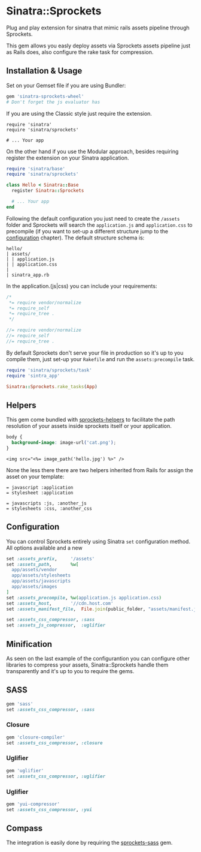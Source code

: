 Sinatra::Sprockets
==================

Plug and play extension for sinatra that mimic rails assets pipeline through Sprockets.

This gem allows you easly deploy assets via Sprockets assets pipeline just as Rails does, also configure the rake task for compression.

Installation & Usage
--------------------

Set on your Gemset file if you are using Bundler:

```ruby
gem 'sinatra-sprockets-wheel'
# Don't forget the js evaluator has
```

If you are using the Classic style just require the extension.

```
require 'sinatra'
require 'sinatra/sprockets'

# ... Your app
```

On the other hand if you use the Modular approach, besides requiring register the extension on your Sinatra application.

```ruby
require 'sinatra/base'
require 'sinatra/sprockets'

class Hello < Sinatra::Base
  register Sinatra::Sprockets

  # ... Your app
end
```

Following the default configuration you just need to create the `/assets` folder and Sprockets will search the `application.js` and `application.css` to precompile (if you want to set-up a different structure jump to the [configuration](#configuration) chapter). The default structure schema is:

```
hello/
| assets/
| | application.js
| | application.css
|
| sinatra_app.rb
```

In the application.(js|css) you can include your requirements:

```css
/*
 *= require vendor/normalize
 *= require_self
 *= require_tree .
 */
```

```js
//= require vendor/normalize
//= require_self
//= require_tree .
```

By default Sprockets don't serve your file in production so it's up to you compile them, just set-up your `Rakefile` and run the `assets:precompile` task.

```ruby
require 'sinatra/sprockets/task'
require 'sintra_app'

Sinatra::Sprockets.rake_tasks(App)
```

Helpers
-------

This gem come bundled with [sprockets-helpers](https://github.com/petebrowne/sprockets-helpers) to facilitate the path resolution of your assets inside sprockets itself or your application.

```css
body {
  background-image: image-url('cat.png');
}
```

```erb
<img src="<%= image_path('hello.jpg') %>" />
```

None the less there there are two helpers inherited from Rails for assign the asset on your template:

```haml
= javascript :application
= stylesheet :application

= javascripts :js, :another_js
= stylesheets :css, :another_css
```

Configuration
-------------

You can control Sprockets entirely using Sinatra `set` configuration method. All options available and a new

```ruby
set :assets_prefix,     '/assets'
set :assets_path,       %w[
  app/assets/vendor
  app/assets/stylesheets
  app/assets/javascripts
  app/assets/images
]
set :assets_precompile, %w(application.js application.css)
set :assets_host,       '//cdn.host.com'
set :assets_manifest_file,  File.join(public_folder, "assets/manifest.json")

set :assets_css_compressor, :sass
set :assets_js_compressor,  :uglifier
```

Minification
------------

As seen on the last example of the configurantion you can configure other libraries to compress your assets, Sinatra::Sprockets handle them transparently and it's up to you to require the gems.

## SASS

```ruby
gem 'sass'
set :assets_css_compressor, :sass
```

### Closure

```ruby
gem 'closure-compiler'
set :assets_css_compressor, :closure
```

### Uglifier

```ruby
gem 'uglifier'
set :assets_css_compressor, :uglifier
```

### Uglifier

```ruby
gem 'yui-compressor'
set :assets_css_compressor, :yui
```

## Compass

The integration is easily done by requiring the [sprockets-sass](https://github.com/petebrowne/sprockets-sass) gem.